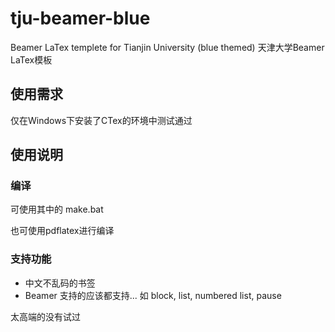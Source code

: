 tju-beamer-blue
==============
Beamer LaTex templete for Tianjin University (blue themed) 天津大学Beamer LaTex模板

使用需求
--------------
仅在Windows下安装了CTex的环境中测试通过

使用说明
--------------
### 编译
可使用其中的 make.bat

也可使用pdflatex进行编译

### 支持功能
* 中文不乱码的书签
* Beamer 支持的应该都支持...
如 block, list, numbered list, pause

太高端的没有试过